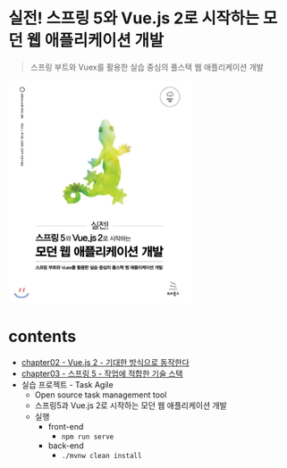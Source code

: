 # 실전! 스프링 5와 Vue.js 2로 시작하는 모던 웹 애플리케이션 개발
> 스프링 부트와 Vuex를 활용한 실습 중심의 풀스택 웹 애플리케이션 개발

<img src="book-contents/assets/book-cover.jpeg" witdh=300 height=400>

# contents
* [chapter02 - Vue.js 2 - 기대한 방식으로 동작한다](book-contents/chapter02)
* [chapter03 - 스프링 5 - 작업에 적합한 기술 스택](book-contents/chapter03)
* 실습 프로젝트 - Task Agile
  * Open source task management tool
  * 스프링5과 Vue.js 2로 시작하는 모던 웹 애플리케이션 개발
  * 실행
    * front-end
      * `npm run serve`
    * back-end
      * `./mvnw clean install`
